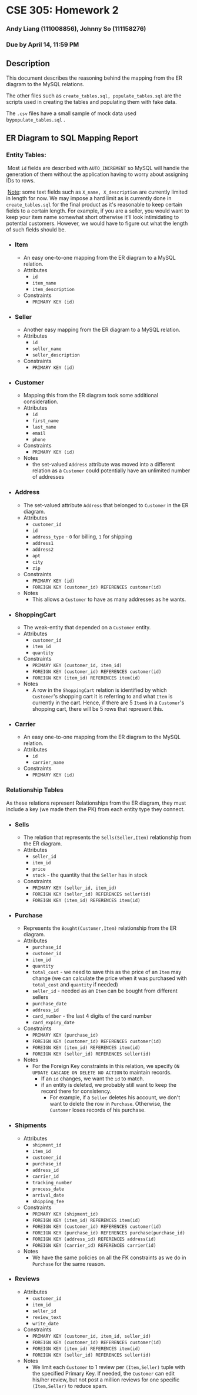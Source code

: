 # CSE 305: Homework 2

### Andy Liang (111008856), Johnny So (111158276)

### Due by April 14, 11:59 PM



## Description

This document describes the reasoning behind the mapping from the ER diagram to the MySQL relations.

The other files such as `create_tables.sql, populate_tables.sql` are the scripts used in creating the tables and populating them with fake data.

The `.csv` files have a small sample of mock data used by`populate_tables.sql` .



## ER Diagram to SQL Mapping Report

### Entity Tables:

​	Most `id` fields are described with `AUTO_INCREMENT` so MySQL will handle the generation of them without the application having to worry about assigning IDs to rows.

​	<u>Note</u>: some text fields such as `X_name, X_description` are currently limited in length for now. We may impose a hard limit as is currently done in `create_tables.sql` for the final product as it's reasonable to keep certain fields to a certain length. For example, if you are a seller, you would want to keep your item name somewhat short otherwise it'll look intimidating to potential customers. However, we would have to figure out what the length of such fields should be.

- ### Item

  - An easy one-to-one mapping from the ER diagram to a MySQL relation.
  - Attributes
    - `id`
    - `item_name`
    - `item_description`
  - Constraints
    - `PRIMARY KEY (id)`

- ### Seller

  - Another easy mapping from the ER diagram to a MySQL relation.
  - Attributes
    - `id` 
    - `seller_name`
    - `seller_description`
  - Constraints
    - `PRIMARY KEY (id)`

- ### Customer

  - Mapping this from the ER diagram took some additional consideration.
  - Attributes
    - `id`
    - `first_name`
    - `last_name`
    - `email`
    - `phone`
  - Constraints
    - `PRIMARY KEY (id)`
  - Notes
    - the set-valued `Address` attribute was moved into a different relation as a `Customer` could potentially have an unlimited number of addresses

- ### Address

  - The set-valued attribute `Address` that belonged to `Customer` in the ER diagram.
  - Attributes
    - `customer_id`
    - `id`
    - `address_type` - `0` for billing, `1` for shipping
    - `address1`
    - `address2`
    - `apt`
    - `city`
    - `zip`
  - Constraints
    - `PRIMARY KEY (id)`
    - `FOREIGN KEY (customer_id) REFERENCES customer(id)`
  - Notes
    - This allows a `Customer` to have as many addresses as he wants.

- ### ShoppingCart

  - The weak-entity that depended on a `Customer` entity.
  - Attributes
    - `customer_id`
    - `item_id`
    - `quantity`
  - Constraints
    - `PRIMARY KEY (customer_id, item_id)`
    - `FOREIGN KEY (customer_id) REFERENCES customer(id)`
    - `FOREIGN KEY (item_id) REFERENCES item(id)`
  - Notes
    - A row in the `ShoppingCart` relation is identified by which `Customer`'s shopping cart it is referring to and what `Item` is currently in the cart. Hence, if there are 5 `Item`s in a `Customer`'s shopping cart, there will be 5 rows that represent this.

- ### Carrier

  - An easy one-to-one mapping from the ER diagram to the MySQL relation.
  - Attributes
    - `id`
    - `carrier_name`
  - Constraints
    - `PRIMARY KEY (id)`


### Relationship Tables

As these relations represent Relationships from the ER diagram, they must include a key (we made them the PK) from each entity type they connect.

- ### Sells

  - The relation that represents the `Sells(Seller,Item)` relationship from the ER diagram.
  - Attributes
    - `seller_id`
    - `item_id`
    - `price`
    - `stock` - the quantity that the `Seller` has in stock
  - Constraints
    - `PRIMARY KEY (seller_id, item_id)`
    - `FOREIGN KEY (seller_id) REFERENCES seller(id)`
    - `FOREIGN KEY (item_id) REFERENCES item(id)`

- ### Purchase

  - Represents the `Bought(Customer,Item)` relationship from the ER diagram.
  - Attributes
    - `purchase_id`
    - `customer_id`
    - `item_id`
    - `quantity`
    - `total_cost` - we need to save this as the price of an `Item` may change (we can calculate the price when it was purchased with `total_cost` and `quantity` if needed)
    - `seller_id` - needed as an `Item` can be bought from different sellers
    - `purchase_date`
    - `address_id`
    - `card_number` - the last 4 digits of the card number
    - `card_expiry_date`
  - Constraints
    - `PRIMARY KEY (purchase_id)`
    - `FOREIGN KEY (customer_id) REFERENCES customer(id)`
    - `FOREIGN KEY (item_id) REFERENCES item(id)`
    - `FOREIGN KEY (seller_id) REFERENCES seller(id)`
  - Notes
    - For the Foreign Key constraints in this relation, we specify `ON UPDATE CASCADE ON DELETE NO ACTION` to maintain records.
      - If an `id` changes, we want the `id` to match.
      - if an entity is deleted, we probably still want to keep the record there for consistency.
        - For example, if a `Seller` deletes his account, we don't want to delete the row in `Purchase`. Otherwise, the `Customer` loses records of his purchase.

- ### Shipments

  - Attributes
    - `shipment_id`
    - `item_id`
    - `customer_id`
    - `purchase_id`
    - `address_id`
    - `carrier_id`
    - `tracking_number`
    - `process_date`
    - `arrival_date`
    - `shipping_fee`
  - Constraints
    - `PRIMARY KEY (shipment_id)`
    - `FOREIGN KEY (item_id) REFERENCES item(id)`
    - `FOREIGN KEY (customer_id) REFERENCES customer(id)`
    - `FOREIGN KEY (purchase_id) REFERENCES purchase(purchase_id)`
    - `FOREIGN KEY (address_id) REFERENCES address(id)`
    - `FOREIGN KEY (carrier_id) REFERENCES carrier(id)`
  - Notes
    - We have the same policies on all the FK constraints as we do in `Purchase` for the same reason.

- ### Reviews

  - Attributes
    - `customer_id`
    - `item_id`
    - `seller_id`
    - `review_text`
    - `write_date`
  - Constraints
    - `PRIMARY KEY (customer_id, item_id, seller_id)`
    - `FOREIGN KEY (customer_id) REFERENCES customer(id)`
    - `FOREIGN KEY (item_id) REFERENCES item(id)`
    - `FOREIGN KEY (seller_id) REFERENCES seller(id)`
  - Notes
    - We limit each `Customer` to 1 review per `(Item,Seller)` tuple with the specified Primary Key. If needed, the `Customer` can edit his/her review, but not post a million reviews for one specific `(Item,Seller)` to reduce spam.